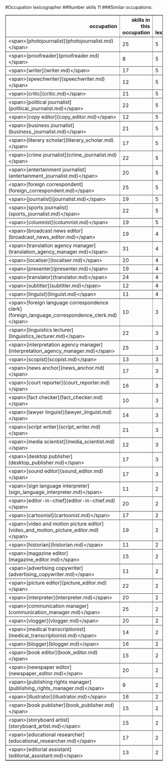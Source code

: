 #Occupation lexicographer
##Number skills 11
###Similar occupations:
<table border="1" class="dataframe">
  <thead>
    <tr style="text-align: right;">
      <th>occupation</th>
      <th>skills in this occupation</th>
      <th>skills that match lexicographer</th>
      <th>percentage match with lexicographer</th>
      <th>skills not in lexicographer</th>
    </tr>
  </thead>
  <tbody>
    <tr>
      <td>&lt;span&gt;[photojournalist](photojournalist.md)&lt;/span&gt;</td>
      <td>25</td>
      <td>5</td>
      <td>0.454545</td>
      <td>20</td>
    </tr>
    <tr>
      <td>&lt;span&gt;[proofreader](proofreader.md)&lt;/span&gt;</td>
      <td>8</td>
      <td>5</td>
      <td>0.454545</td>
      <td>3</td>
    </tr>
    <tr>
      <td>&lt;span&gt;[writer](writer.md)&lt;/span&gt;</td>
      <td>17</td>
      <td>5</td>
      <td>0.454545</td>
      <td>12</td>
    </tr>
    <tr>
      <td>&lt;span&gt;[speechwriter](speechwriter.md)&lt;/span&gt;</td>
      <td>12</td>
      <td>5</td>
      <td>0.454545</td>
      <td>7</td>
    </tr>
    <tr>
      <td>&lt;span&gt;[critic](critic.md)&lt;/span&gt;</td>
      <td>21</td>
      <td>5</td>
      <td>0.454545</td>
      <td>16</td>
    </tr>
    <tr>
      <td>&lt;span&gt;[political journalist](political_journalist.md)&lt;/span&gt;</td>
      <td>22</td>
      <td>5</td>
      <td>0.454545</td>
      <td>17</td>
    </tr>
    <tr>
      <td>&lt;span&gt;[copy editor](copy_editor.md)&lt;/span&gt;</td>
      <td>12</td>
      <td>5</td>
      <td>0.454545</td>
      <td>7</td>
    </tr>
    <tr>
      <td>&lt;span&gt;[business journalist](business_journalist.md)&lt;/span&gt;</td>
      <td>21</td>
      <td>5</td>
      <td>0.454545</td>
      <td>16</td>
    </tr>
    <tr>
      <td>&lt;span&gt;[literary scholar](literary_scholar.md)&lt;/span&gt;</td>
      <td>17</td>
      <td>5</td>
      <td>0.454545</td>
      <td>12</td>
    </tr>
    <tr>
      <td>&lt;span&gt;[crime journalist](crime_journalist.md)&lt;/span&gt;</td>
      <td>22</td>
      <td>5</td>
      <td>0.454545</td>
      <td>17</td>
    </tr>
    <tr>
      <td>&lt;span&gt;[entertainment journalist](entertainment_journalist.md)&lt;/span&gt;</td>
      <td>20</td>
      <td>5</td>
      <td>0.454545</td>
      <td>15</td>
    </tr>
    <tr>
      <td>&lt;span&gt;[foreign correspondent](foreign_correspondent.md)&lt;/span&gt;</td>
      <td>25</td>
      <td>5</td>
      <td>0.454545</td>
      <td>20</td>
    </tr>
    <tr>
      <td>&lt;span&gt;[journalist](journalist.md)&lt;/span&gt;</td>
      <td>19</td>
      <td>5</td>
      <td>0.454545</td>
      <td>14</td>
    </tr>
    <tr>
      <td>&lt;span&gt;[sports journalist](sports_journalist.md)&lt;/span&gt;</td>
      <td>22</td>
      <td>5</td>
      <td>0.454545</td>
      <td>17</td>
    </tr>
    <tr>
      <td>&lt;span&gt;[columnist](columnist.md)&lt;/span&gt;</td>
      <td>19</td>
      <td>5</td>
      <td>0.454545</td>
      <td>14</td>
    </tr>
    <tr>
      <td>&lt;span&gt;[broadcast news editor](broadcast_news_editor.md)&lt;/span&gt;</td>
      <td>19</td>
      <td>4</td>
      <td>0.363636</td>
      <td>15</td>
    </tr>
    <tr>
      <td>&lt;span&gt;[translation agency manager](translation_agency_manager.md)&lt;/span&gt;</td>
      <td>31</td>
      <td>4</td>
      <td>0.363636</td>
      <td>27</td>
    </tr>
    <tr>
      <td>&lt;span&gt;[localiser](localiser.md)&lt;/span&gt;</td>
      <td>20</td>
      <td>4</td>
      <td>0.363636</td>
      <td>16</td>
    </tr>
    <tr>
      <td>&lt;span&gt;[presenter](presenter.md)&lt;/span&gt;</td>
      <td>19</td>
      <td>4</td>
      <td>0.363636</td>
      <td>15</td>
    </tr>
    <tr>
      <td>&lt;span&gt;[translator](translator.md)&lt;/span&gt;</td>
      <td>24</td>
      <td>4</td>
      <td>0.363636</td>
      <td>20</td>
    </tr>
    <tr>
      <td>&lt;span&gt;[subtitler](subtitler.md)&lt;/span&gt;</td>
      <td>12</td>
      <td>4</td>
      <td>0.363636</td>
      <td>8</td>
    </tr>
    <tr>
      <td>&lt;span&gt;[linguist](linguist.md)&lt;/span&gt;</td>
      <td>11</td>
      <td>4</td>
      <td>0.363636</td>
      <td>7</td>
    </tr>
    <tr>
      <td>&lt;span&gt;[foreign language correspondence clerk](foreign_language_correspondence_clerk.md)&lt;/span&gt;</td>
      <td>10</td>
      <td>3</td>
      <td>0.272727</td>
      <td>7</td>
    </tr>
    <tr>
      <td>&lt;span&gt;[linguistics lecturer](linguistics_lecturer.md)&lt;/span&gt;</td>
      <td>22</td>
      <td>3</td>
      <td>0.272727</td>
      <td>19</td>
    </tr>
    <tr>
      <td>&lt;span&gt;[interpretation agency manager](interpretation_agency_manager.md)&lt;/span&gt;</td>
      <td>25</td>
      <td>3</td>
      <td>0.272727</td>
      <td>22</td>
    </tr>
    <tr>
      <td>&lt;span&gt;[scopist](scopist.md)&lt;/span&gt;</td>
      <td>13</td>
      <td>3</td>
      <td>0.272727</td>
      <td>10</td>
    </tr>
    <tr>
      <td>&lt;span&gt;[news anchor](news_anchor.md)&lt;/span&gt;</td>
      <td>17</td>
      <td>3</td>
      <td>0.272727</td>
      <td>14</td>
    </tr>
    <tr>
      <td>&lt;span&gt;[court reporter](court_reporter.md)&lt;/span&gt;</td>
      <td>16</td>
      <td>3</td>
      <td>0.272727</td>
      <td>13</td>
    </tr>
    <tr>
      <td>&lt;span&gt;[fact checker](fact_checker.md)&lt;/span&gt;</td>
      <td>10</td>
      <td>3</td>
      <td>0.272727</td>
      <td>7</td>
    </tr>
    <tr>
      <td>&lt;span&gt;[lawyer linguist](lawyer_linguist.md)&lt;/span&gt;</td>
      <td>14</td>
      <td>3</td>
      <td>0.272727</td>
      <td>11</td>
    </tr>
    <tr>
      <td>&lt;span&gt;[script writer](script_writer.md)&lt;/span&gt;</td>
      <td>21</td>
      <td>3</td>
      <td>0.272727</td>
      <td>18</td>
    </tr>
    <tr>
      <td>&lt;span&gt;[media scientist](media_scientist.md)&lt;/span&gt;</td>
      <td>12</td>
      <td>3</td>
      <td>0.272727</td>
      <td>9</td>
    </tr>
    <tr>
      <td>&lt;span&gt;[desktop publisher](desktop_publisher.md)&lt;/span&gt;</td>
      <td>17</td>
      <td>3</td>
      <td>0.272727</td>
      <td>14</td>
    </tr>
    <tr>
      <td>&lt;span&gt;[sound editor](sound_editor.md)&lt;/span&gt;</td>
      <td>17</td>
      <td>3</td>
      <td>0.272727</td>
      <td>14</td>
    </tr>
    <tr>
      <td>&lt;span&gt;[sign language interpreter](sign_language_interpreter.md)&lt;/span&gt;</td>
      <td>11</td>
      <td>2</td>
      <td>0.181818</td>
      <td>9</td>
    </tr>
    <tr>
      <td>&lt;span&gt;[editor-in-chief](editor-in-chief.md)&lt;/span&gt;</td>
      <td>20</td>
      <td>2</td>
      <td>0.181818</td>
      <td>18</td>
    </tr>
    <tr>
      <td>&lt;span&gt;[cartoonist](cartoonist.md)&lt;/span&gt;</td>
      <td>17</td>
      <td>2</td>
      <td>0.181818</td>
      <td>15</td>
    </tr>
    <tr>
      <td>&lt;span&gt;[video and motion picture editor](video_and_motion_picture_editor.md)&lt;/span&gt;</td>
      <td>19</td>
      <td>2</td>
      <td>0.181818</td>
      <td>17</td>
    </tr>
    <tr>
      <td>&lt;span&gt;[historian](historian.md)&lt;/span&gt;</td>
      <td>11</td>
      <td>2</td>
      <td>0.181818</td>
      <td>9</td>
    </tr>
    <tr>
      <td>&lt;span&gt;[magazine editor](magazine_editor.md)&lt;/span&gt;</td>
      <td>15</td>
      <td>2</td>
      <td>0.181818</td>
      <td>13</td>
    </tr>
    <tr>
      <td>&lt;span&gt;[advertising copywriter](advertising_copywriter.md)&lt;/span&gt;</td>
      <td>11</td>
      <td>2</td>
      <td>0.181818</td>
      <td>9</td>
    </tr>
    <tr>
      <td>&lt;span&gt;[picture editor](picture_editor.md)&lt;/span&gt;</td>
      <td>22</td>
      <td>2</td>
      <td>0.181818</td>
      <td>20</td>
    </tr>
    <tr>
      <td>&lt;span&gt;[interpreter](interpreter.md)&lt;/span&gt;</td>
      <td>20</td>
      <td>2</td>
      <td>0.181818</td>
      <td>18</td>
    </tr>
    <tr>
      <td>&lt;span&gt;[communication manager](communication_manager.md)&lt;/span&gt;</td>
      <td>25</td>
      <td>2</td>
      <td>0.181818</td>
      <td>23</td>
    </tr>
    <tr>
      <td>&lt;span&gt;[vlogger](vlogger.md)&lt;/span&gt;</td>
      <td>20</td>
      <td>2</td>
      <td>0.181818</td>
      <td>18</td>
    </tr>
    <tr>
      <td>&lt;span&gt;[medical transcriptionist](medical_transcriptionist.md)&lt;/span&gt;</td>
      <td>14</td>
      <td>2</td>
      <td>0.181818</td>
      <td>12</td>
    </tr>
    <tr>
      <td>&lt;span&gt;[blogger](blogger.md)&lt;/span&gt;</td>
      <td>16</td>
      <td>2</td>
      <td>0.181818</td>
      <td>14</td>
    </tr>
    <tr>
      <td>&lt;span&gt;[book editor](book_editor.md)&lt;/span&gt;</td>
      <td>15</td>
      <td>2</td>
      <td>0.181818</td>
      <td>13</td>
    </tr>
    <tr>
      <td>&lt;span&gt;[newspaper editor](newspaper_editor.md)&lt;/span&gt;</td>
      <td>20</td>
      <td>2</td>
      <td>0.181818</td>
      <td>18</td>
    </tr>
    <tr>
      <td>&lt;span&gt;[publishing rights manager](publishing_rights_manager.md)&lt;/span&gt;</td>
      <td>9</td>
      <td>2</td>
      <td>0.181818</td>
      <td>7</td>
    </tr>
    <tr>
      <td>&lt;span&gt;[illustrator](illustrator.md)&lt;/span&gt;</td>
      <td>16</td>
      <td>2</td>
      <td>0.181818</td>
      <td>14</td>
    </tr>
    <tr>
      <td>&lt;span&gt;[book publisher](book_publisher.md)&lt;/span&gt;</td>
      <td>15</td>
      <td>2</td>
      <td>0.181818</td>
      <td>13</td>
    </tr>
    <tr>
      <td>&lt;span&gt;[storyboard artist](storyboard_artist.md)&lt;/span&gt;</td>
      <td>15</td>
      <td>2</td>
      <td>0.181818</td>
      <td>13</td>
    </tr>
    <tr>
      <td>&lt;span&gt;[educational researcher](educational_researcher.md)&lt;/span&gt;</td>
      <td>17</td>
      <td>2</td>
      <td>0.181818</td>
      <td>15</td>
    </tr>
    <tr>
      <td>&lt;span&gt;[editorial assistant](editorial_assistant.md)&lt;/span&gt;</td>
      <td>13</td>
      <td>2</td>
      <td>0.181818</td>
      <td>11</td>
    </tr>
  </tbody>
</table>
